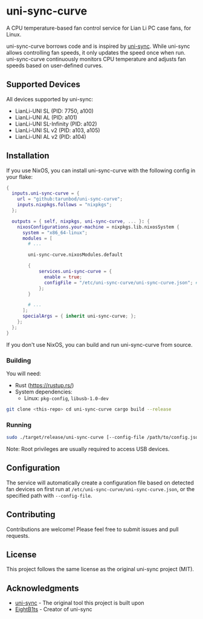 # uni-sync-curve

A CPU temperature-based fan control service for Lian Li PC case fans, for
Linux.

uni-sync-curve borrows code and is inspired by
[uni-sync](https://github.com/EightB1ts/uni-sync). While uni-sync allows
controlling fan speeds, it only updates the speed once when run. uni-sync-curve
continuously monitors CPU temperature and adjusts fan speeds based on
user-defined curves.

## Supported Devices

All devices supported by uni-sync:
- LianLi-UNI SL (PID: 7750, a100)
- LianLi-UNI AL (PID: a101)
- LianLi-UNI SL-Infinity (PID: a102)
- LianLi-UNI SL v2 (PID: a103, a105)
- LianLi-UNI AL v2 (PID: a104)

## Installation

If you use NixOS, you can install uni-sync-curve with the following config in
your flake:

```nix
{
  inputs.uni-sync-curve = {
    url = "github:tarunbod/uni-sync-curve";
    inputs.nixpkgs.follows = "nixpkgs";
  };

  outputs = { self, nixpkgs, uni-sync-curve, ... }: {
    nixosConfigurations.your-machine = nixpkgs.lib.nixosSystem {
      system = "x86_64-linux";
      modules = [
        # ...

        uni-sync-curve.nixosModules.default

        {
            services.uni-sync-curve = {
              enable = true;
              configFile = "/etc/uni-sync-curve/uni-sync-curve.json"; # Optional
            };
        }

        # ...
      ];
      specialArgs = { inherit uni-sync-curve; };
    };
  };
}
```

If you don't use NixOS, you can build and run uni-sync-curve from source.

### Building

You will need:

- Rust (https://rustup.rs/)
- System dependencies:
  - Linux: `pkg-config`, `libusb-1.0-dev`

```bash
git clone <this-repo> cd uni-sync-curve cargo build --release
```

### Running

```bash
sudo ./target/release/uni-sync-curve [--config-file /path/to/config.json] [--debug]
```

Note: Root privileges are usually required to access USB devices.

## Configuration

The service will automatically create a configuration file based on detected
fan devices on first run at `/etc/uni-sync-curve/uni-sync-curve.json`, or the
specified path with `--config-file`.

## Contributing

Contributions are welcome! Please feel free to submit issues and pull requests.

## License

This project follows the same license as the original uni-sync project (MIT).

## Acknowledgments

- [uni-sync](https://github.com/EightB1ts/uni-sync) - The original tool this
  project is built upon
- [EightB1ts](https://github.com/EightB1ts) - Creator of uni-sync
